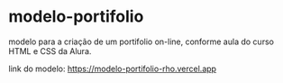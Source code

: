 # modelo-portifolio
modelo para a criação de um portifolio on-line, conforme aula do curso HTML e CSS da Alura.

link do modelo: https://modelo-portifolio-rho.vercel.app
